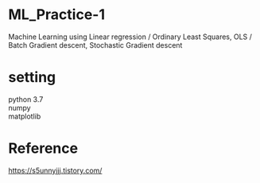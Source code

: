 # ML_Practice-1
Machine Learning using Linear regression / Ordinary Least Squares, OLS / Batch Gradient descent, Stochastic Gradient descent

# setting
python 3.7  
numpy  
matplotlib  

# Reference  
https://s5unnyjjj.tistory.com/
